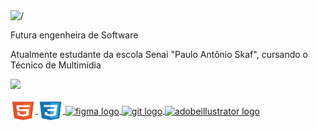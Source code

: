 <!-- Link para o site que cria o codigo para o texto com aparencia de digitação -->
<!-- https://readme-typing-svg.demolab.com/demo/ -->
<img src="https://readme-typing-svg.demolab.com?font=Fira+Code&weight=500&size=30&duration=1500&pause=1000&color=DF2935&random=false&width=600&height=80&lines=Ol%C3%A1%2C+Me+chamo+Luanny+Barros!;Seja+bem+vindo+ao+meu+perfil!%F0%9F%91%8B" alt= />

<div>
 <p>Futura engenheira de Software </p>
<p>
  Atualmente estudante da escola Senai "Paulo Antônio Skaf", cursando o Técnico de Multimídia

</p>
</div>

<div>
  <a href="https://github.com/Lbarross">

  <img height="180em" src="https://github-readme-stats.vercel.app/api/top-langs/?username=Lbarross&layout=compact&langs_count=7&theme=dark"/>
</div>

 <!--https://devicon.dev/-->
<div style="display: inline_block"><br>
 <img align="center" alt="lb-HTML" height="30" width="40" src="https://raw.githubusercontent.com/devicons/devicon/master/icons/html5/html5-original.svg">
  <img align="center" alt="lb-CSS" height="30" width="40" src="https://raw.githubusercontent.com/devicons/devicon/master/icons/css3/css3-original.svg">
    <img align="center"  alt="figma logo" height="30" width="40" src="https://cdn.jsdelivr.net/gh/devicons/devicon/icons/figma/figma-original.svg"/>
  <img align="center"  alt="git logo" height="30" width="40" src="https://cdn.simpleicons.org/git/F05032"/>
    <img align="center"  alt="adobeillustrator logo" height="30" width="40" src="https://skillicons.dev/icons?i=ai"/>
